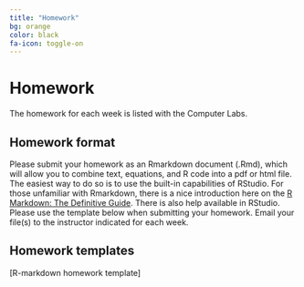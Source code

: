 ```yaml
---
title: "Homework"
bg: orange
color: black
fa-icon: toggle-on
---
```


# Homework

The homework for each week is listed with the Computer Labs.

## Homework format
Please submit your homework as an Rmarkdown document (.Rmd), which will allow you to combine text, equations, and R code into a pdf or html file. The easiest way to do so is to use the built-in capabilities of RStudio. For those unfamiliar with Rmarkdown, there is a nice introduction here on the [R Markdown: The Definitive Guide](https://bookdown.org/yihui/rmarkdown/). There is also help available in RStudio. Please use the template below when submitting your homework. Email your file(s) to the instructor indicated for each week.

## Homework templates
[R-markdown homework template]